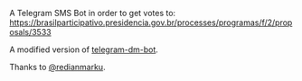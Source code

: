A Telegram SMS Bot in order to get votes to: https://brasilparticipativo.presidencia.gov.br/processes/programas/f/2/proposals/3533

A modified version of [telegram-dm-bot](https://github.com/redianmarku/telegram-dm-bot).

Thanks to [@redianmarku](https://github.com/redianmarku/).

